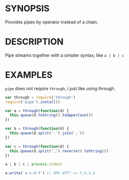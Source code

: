 # SYNOPSIS
Provides pipes by operator instead of a chain.

# DESCRIPTION
Pipe streams together with a simpler syntax, like `a | b | c`

# EXAMPLES
`pipe` does not require `through`, i just like using through.

```js
var through = require('through')
require('pipe').install()

var a = through(function(d) {
  this.queue(d.toString().toUpperCase())
})

var b = through(function(d) {
  this.queue(d.split('-').join(','))
})

var c = through(function(d) {
  this.queue(d.split(',').reverse().toString())
})

a | b | c | process.stdout

a.write('a-s-d-f') // OMG WTF? => F,D,S,A
```
